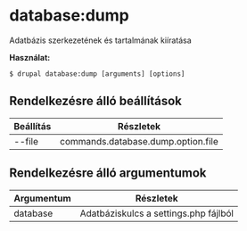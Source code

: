 # database:dump
Adatbázis szerkezetének és tartalmának kiíratása

**Használat:**
```
$ drupal database:dump [arguments] [options] 
```

## Rendelkezésre álló beállítások
Beállítás | Részletek
-------|-------------
--file | commands.database.dump.option.file

## Rendelkezésre álló argumentumok
Argumentum | Részletek
---------|-------------
database | Adatbáziskulcs a settings.php fájlból
